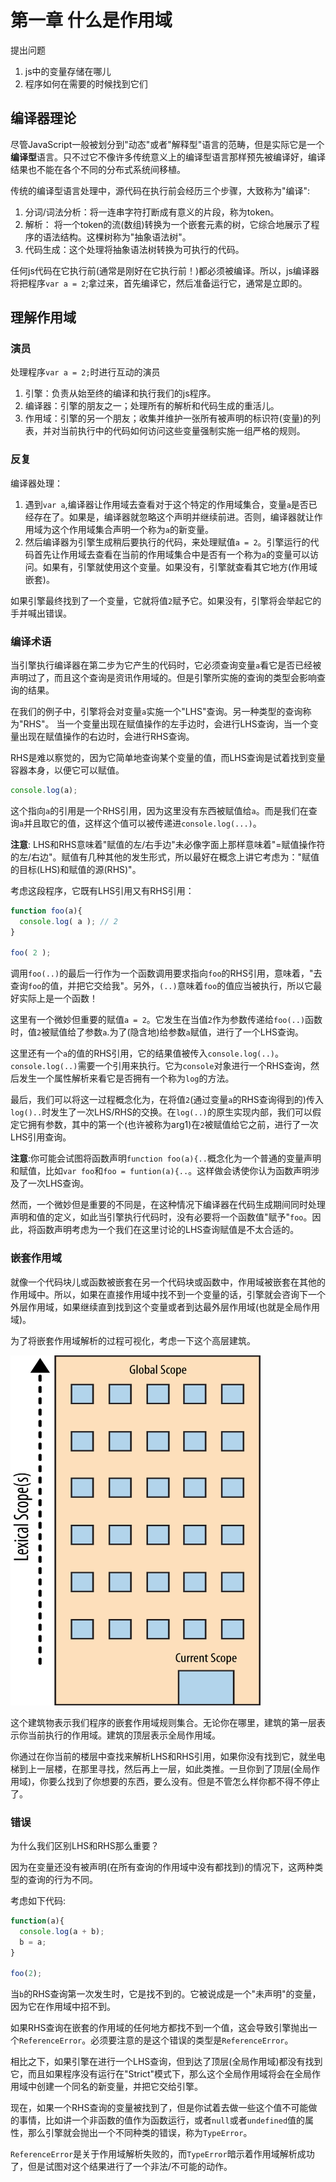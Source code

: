 # 第一章 什么是作用域

提出问题

1. js中的变量存储在哪儿
2. 程序如何在需要的时候找到它们

## 编译器理论

尽管JavaScript一般被划分到"动态"或者"解释型"语言的范畴，但是实际它是一个**编译型**语言。只不过它不像许多传统意义上的编译型语言那样预先被编译好，编译结果也不能在各个不同的分布式系统间移植。

传统的编译型语言处理中，源代码在执行前会经历三个步骤，大致称为"编译":

1. 分词/词法分析：将一连串字符打断成有意义的片段，称为token。
2. 解析： 将一个token的流(数组)转换为一个嵌套元素的树，它综合地展示了程序的语法结构。这棵树称为"抽象语法树"。
3. 代码生成：这个处理将抽象语法树转换为可执行的代码。

任何js代码在它执行前(通常是刚好在它执行前！)都必须被编译。所以，js编译器将把程序`var a = 2`;拿过来，首先编译它，然后准备运行它，通常是立即的。

## 理解作用域

### 演员

处理程序`var a = 2;`时进行互动的演员

1. 引擎：负责从始至终的编译和执行我们的js程序。
2. 编译器：引擎的朋友之一；处理所有的解析和代码生成的重活儿。 
3. 作用域：引擎的另一个朋友；收集并维护一张所有被声明的标识符(变量)的列表，并对当前执行中的代码如何访问这些变量强制实施一组严格的规则。

### 反复

编译器处理：

1. 遇到`var a`,编译器让作用域去查看对于这个特定的作用域集合，变量`a`是否已经存在了。如果是，编译器就忽略这个声明并继续前进。否则，编译器就让作用域为这个作用域集合声明一个称为`a`的新变量。
2. 然后编译器为引擎生成稍后要执行的代码，来处理赋值`a = 2`。引擎运行的代码首先让作用域去查看在当前的作用域集合中是否有一个称为`a`的变量可以访问。如果有，引擎就使用这个变量。如果没有，引擎就查看其它地方(作用域嵌套)。

如果引擎最终找到了一个变量，它就将值`2`赋予它。如果没有，引擎将会举起它的手并喊出错误。

### 编译术语

当引擎执行编译器在第二步为它产生的代码时，它必须查询变量`a`看它是否已经被声明过了，而且这个查询是资讯作用域的。但是引擎所实施的查询的类型会影响查询的结果。

在我们的例子中，引擎将会对变量`a`实施一个"LHS"查询。另一种类型的查询称为"RHS"。
当一个变量出现在赋值操作的左手边时，会进行LHS查询，当一个变量出现在赋值操作的右边时，会进行RHS查询。

RHS是难以察觉的，因为它简单地查询某个变量的值，而LHS查询是试着找到变量容器本身，以便它可以赋值。

```js
console.log(a);
```

这个指向`a`的引用是一个RHS引用，因为这里没有东西被赋值给`a`。而是我们在查询`a`并且取它的值，这样这个值可以被传递进`console.log(...)`。

**注意**: LHS和RHS意味着"赋值的左/右手边"未必像字面上那样意味着"=赋值操作符的左/右边"。赋值有几种其他的发生形式，所以最好在概念上讲它考虑为："赋值的目标(LHS)和赋值的源(RHS)"。

考虑这段程序，它既有LHS引用又有RHS引用：

```js
function foo(a){
  console.log( a ); // 2
}

foo( 2 );
```
调用`foo(..)`的最后一行作为一个函数调用要求指向`foo`的RHS引用，意味着，"去查询`foo`的值，并把它交给我"。另外，`(..)`意味着`foo`的值应当被执行，所以它最好实际上是一个函数！

这里有一个微妙但重要的赋值`a = 2`。它发生在当值`2`作为参数传递给`foo(..)`函数时，值`2`被赋值给了参数`a`.为了(隐含地)给参数`a`赋值，进行了一个LHS查询。

这里还有一个`a`的值的RHS引用，它的结果值被传入`console.log(..)`。`console.log(..)`需要一个引用来执行。它为`console`对象进行一个RHS查询，然后发生一个属性解析来看它是否拥有一个称为`log`的方法。

最后，我们可以将这一过程概念化为，在将值`2`(通过变量`a`的RHS查询得到的)传入`log()..`时发生了一次LHS/RHS的交换。在`log(..)`的原生实现内部，我们可以假定它拥有参数，其中的第一个(也许被称为arg1)在`2`被赋值给它之前，进行了一次LHS引用查询。

**注意**:你可能会试图将函数声明`function foo(a){..`概念化为一个普通的变量声明和赋值，比如`var foo`和`foo = funtion(a){..`。这样做会诱使你认为函数声明涉及了一次LHS查询。

然而，一个微妙但是重要的不同是，在这种情况下编译器在代码生成期间同时处理声明和值的定义，如此当引擎执行代码时，没有必要将一个函数值"赋予"`foo`。因此，将函数声明考虑为一个我们在这里讨论的LHS查询赋值是不太合适的。 

### 嵌套作用域

就像一个代码块儿或函数被嵌套在另一个代码块或函数中，作用域被嵌套在其他的作用域中。所以，如果在直接作用域中找不到一个变量的话，引擎就会咨询下一个外层作用域，如果继续直到找到这个变量或者到达最外层作用域(也就是全局作用域)。

为了将嵌套作用域解析的过程可视化，考虑一下这个高层建筑。

<img src="images/fig1.png" width=400 height=560 />

这个建筑物表示我们程序的嵌套作用域规则集合。无论你在哪里，建筑的第一层表示你当前执行的作用域。建筑的顶层表示全局作用域。

你通过在你当前的楼层中查找来解析LHS和RHS引用，如果你没有找到它，就坐电梯到上一层楼，在那里寻找，然后再上一层，如此类推。一旦你到了顶层(全局作用域)，你要么找到了你想要的东西，要么没有。但是不管怎么样你都不得不停止了。

### 错误
为什么我们区别LHS和RHS那么重要？

因为在变量还没有被声明(在所有查询的作用域中没有都找到)的情况下，这两种类型的查询的行为不同。

考虑如下代码:

```js
function(a){
  console.log(a + b);
  b = a;
}

foo(2);
```

当`b`的RHS查询第一次发生时，它是找不到的。它被说成是一个"未声明"的变量，因为它在作用域中招不到。

如果RHS查询在嵌套的作用域的任何地方都找不到一个值，这会导致引擎抛出一个`ReferenceError`。必须要注意的是这个错误的类型是`ReferenceError`。

相比之下，如果引擎在进行一个LHS查询，但到达了顶层(全局作用域)都没有找到它，而且如果程序没有运行在"Strict"模式下，那么这个全局作用域将会在全局作用域中创建一个同名的新变量，并把它交给引擎。

现在，如果一个RHS查询的变量被找到了，但是你试着去做一些这个值不可能做的事情，比如讲一个非函数的值作为函数运行，或者`null`或者`undefined`值的属性，那么引擎就会抛出一个不同种类的错误，称为`TypeError`。

`ReferenceError`是关于作用域解析失败的，而`TypeError`暗示着作用域解析成功了，但是试图对这个结果进行了一个非法/不可能的动作。